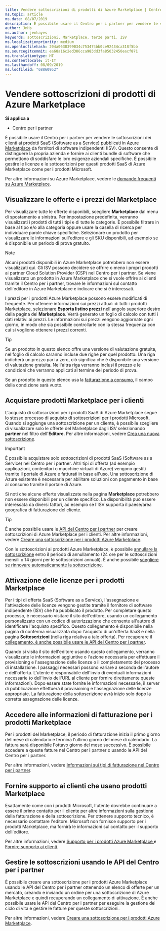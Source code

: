 ```yaml
---
title: Vendere sottoscrizioni di prodotti di Azure Marketplace | Centro per i partner
ms.topic: article
ms.date: 08/07/2019
description: È possibile usare il Centro per i partner per vendere le sottoscrizioni dei clienti ai prodotti SaaS (Software as a Service) pubblicati in Azure Marketplace da fornitori di software indipendenti (ISV).
author: JnHs
ms.author: jenhayes
keywords: sottoscrizioni, Marketplace, terze parti, ISV
ms.localizationpriority: medium
ms.openlocfilehash: 204a0638399034c753474bb0ce92434ca318f5bb
ms.sourcegitcommit: ea68a16c2ed386cca983dd3fa85032450eacf871
ms.translationtype: HT
ms.contentlocale: it-IT
ms.lasthandoff: 08/09/2019
ms.locfileid: "68860952"
---
```

# <a name="sell-subscriptions-to-azure-marketplace-products"></a>Vendere sottoscrizioni di prodotti di Azure Marketplace

**Si applica a**

- Centro per i partner

È possibile usare il Centro per i partner per vendere le sottoscrizioni dei clienti ai prodotti SaaS (Software as a Service) pubblicati in [Azure Marketplace](https://azuremarketplace.microsoft.com/marketplace) da fornitori di software indipendenti (ISV). Questo consente di distinguere la propria azienda e fornire ai clienti bundle di software che permettono di soddisfare le loro esigenze aziendali specifiche. È possibile gestire le licenze e le sottoscrizioni per questi prodotti SaaS di Azure Marketplace come per i prodotti Microsoft.

Per altre informazioni su Azure Marketplace, vedere le [domande frequenti su Azure Marketplace](https://docs.microsoft.com/azure/marketplace/marketplace-faq-publisher-guide).

## <a name="view-marketplace-offers-and-pricing"></a>Visualizzare le offerte e i prezzi del Marketplace

Per visualizzare tutte le offerte disponibili, scegliere **Marketplace** dal menu di spostamento a sinistra. Per impostazione predefinita, verranno visualizzati i prodotti di tutti i tipi e di tutte le categorie. È possibile filtrare in base al tipo e/o alla categoria oppure usare la casella di ricerca per individuare parole chiave specifiche. Selezionare un prodotto per visualizzare le informazioni sull'editore e gli SKU disponibili, ad esempio se è disponibile un periodo di prova gratuito.

> [!NOTE]
> Alcuni prodotti disponibili in Azure Marketplace potrebbero non essere visualizzati qui. Gli ISV possono decidere se offrire o meno i propri prodotti ai partner Cloud Solution Provider (CSP) nel Centro per i partner. Se viene visualizzato un prodotto in Azure Marketplace che si vuole offrire ai clienti tramite il Centro per i partner, trovare le informazioni sul contatto dell'editore in Azure Marketplace e indicare che si è interessati.

I prezzi per i prodotti Azure Marketplace possono essere modificati di frequente. Per ottenere informazioni sui prezzi attuali di tutti i prodotti Marketplace, selezionare **Esporta listino prezzi** nell'angolo superiore destro della pagina del **Marketplace**. Verrà generato un foglio di calcolo con tutti i dati relativi ai prezzi. Le informazioni sui prezzi vengono aggiornate ogni giorno, in modo che sia possibile controllarle con la stessa frequenza con cui si vogliono ottenere i prezzi correnti.

> [!TIP]
> Se un prodotto in questo elenco offre una versione di valutazione gratuita, nel foglio di calcolo saranno incluse due righe per quel prodotto. Una riga indicherà un prezzo pari a zero, ciò significa che è disponibile una versione di valutazione gratuita. Nell'altra riga verranno inclusi il prezzo e le condizioni che verranno applicati al termine del periodo di prova.
>
> Se un prodotto in questo elenco usa la [fatturazione a consumo](https://docs.microsoft.com/azure/marketplace/partner-center-portal/saas-metered-billing), il campo della condizione sarà vuoto.

## <a name="purchase-marketplace-products-for-your-customers"></a>Acquistare prodotti Marketplace per i clienti

L'acquisto di sottoscrizioni per i prodotti SaaS di Azure Marketplace segue lo stesso processo di acquisto di sottoscrizioni per i prodotti Microsoft. Quando si aggiunge una sottoscrizione per un cliente, è possibile scegliere di visualizzare solo le offerte del Marketplace dagli ISV selezionando **partner** nel filtro dell'**Editore**. Per altre informazioni, vedere [Crea una nuova sottoscrizione](create-a-new-subscription.md).

> [!IMPORTANT]
> È possibile acquistare solo sottoscrizioni di prodotti SaaS (Software as a Service) nel Centro per i partner. Altri tipi di offerta (ad esempio applicazioni, contenitori o macchine virtuali di Azure) vengono gestiti tramite il portale di Azure e fatturati in base all'uso. Una sottoscrizione di Azure esistente è necessaria per abilitare soluzioni con pagamento in base al consumo tramite il portale di Azure.

Si noti che alcune offerte visualizzate nella pagina **Marketplace** potrebbero non essere disponibili per un cliente specifico. La disponibilità può essere interessata da diversi fattori, ad esempio se l'ISV supporta il paese/area geografica di fatturazione del cliente.

> [!TIP]
> È anche possibile usare le [API del Centro per i partner](https://docs.microsoft.com/partner-center/develop/) per creare sottoscrizioni di Azure Marketplace per i clienti. Per altre informazioni, vedere [Creare una sottoscrizione per i prodotti Azure Marketplace](https://docs.microsoft.com/partner-center/develop/create-subscription-azure-marketplace-products).

Con le sottoscrizioni ai prodotti Azure Marketplace, è possibile [annullare la sottoscrizione](https://docs.microsoft.com/partner-center/create-a-new-subscription#cancel-a-subscription) entro il periodo di annullamento (24 ore per le sottoscrizioni mensili o 14 giorni per le sottoscrizioni annuali). È anche possibile [scegliere se rinnovare automaticamente la sottoscrizione](https://docs.microsoft.com/partner-center/create-a-new-subscription#choose-whether-to-automatically-renew-an-azure-marketplace-subscription).

## <a name="license-activation-for-marketplace-products"></a>Attivazione delle licenze per i prodotti Marketplace

Per i tipi di offerta SaaS (Software as a Service), l'assegnazione e l'attivazione delle licenze vengono gestite tramite il fornitore di software indipendente (ISV) che ha pubblicato il prodotto. Per completare questo processo, è necessario visitare il sito dell'editore, usando un collegamento personalizzato con un codice di autorizzazione che consente all'autore di identificare l'acquisto specifico. Questo collegamento è disponibile nella pagina di conferma visualizzata dopo l'acquisto di un'offerta SaaS e nella pagina **Sottoscrizioni** (nella riga relativa a tale offerta). Per recuperare il [collegamento, è anche possibile usare le API del Centro per i partner](https://docs.microsoft.com/partner-center/develop/get-activation-link-by-order-line-item).

Quando si visita il sito dell'editore usando questo collegamento, verranno visualizzate le informazioni aggiuntive o l'azione necessaria per effettuare il provisioning e l'assegnazione delle licenze o il completamento del processo di installazione. I passaggi necessari possono variare a seconda dell'autore e dell'offerta. L'utente è responsabile dell'invio di eventuali informazioni necessarie (o dell'invio dell'URL al cliente per fornire direttamente queste informazioni). Dopo essere state fornite le informazioni necessarie, il server di pubblicazione effettuerà il provisioning e l'assegnazione delle licenze appropriate. La fatturazione della sottoscrizione avrà inizio solo dopo la corretta assegnazione delle licenze.

## <a name="access-billing-info-for-marketplace-products"></a>Accedere alle informazioni di fatturazione per i prodotti Marketplace

Per i prodotti del Marketplace, il periodo di fatturazione inizia il primo giorno del mese di calendario e termina l'ultimo giorno del mese di calendario. La fattura sarà disponibile l'ottavo giorno del mese successivo. È possibile accedere a queste fatture nel Centro per i partner o usando le API del Centro per i partner.

Per altre informazioni, vedere [Informazioni sui tipi di fatturazione nel Centro per i partner](https://docs.microsoft.com/partner-center/billing-different-types#billing-for-one-time-and-select-recurring-charges).

## <a name="provide-support-for-customers-using-marketplace-products"></a>Fornire supporto ai clienti che usano prodotti Marketplace

Esattamente come con i prodotti Microsoft, l'utente dovrebbe continuare a essere il primo contatto per il cliente per altre informazioni sulla gestione della fatturazione e della sottoscrizione. Per ottenere supporto tecnico, è necessario contattare l'editore. Microsoft non fornisce supporto per i prodotti Marketplace, ma fornirà le informazioni sul contatto per il supporto dell'editore.

Per altre informazioni, vedere [Supporto per i prodotti Azure Marketplace ](https://docs.microsoft.com/partner-center/report-problems-on-behalf-of-a-customer#support-for-azure-marketplace-products) e [Fornire supporto ai clienti](https://docs.microsoft.com/partner-center/customer-support).

## <a name="manage-subscriptions-using-partner-center-apis"></a>Gestire le sottoscrizioni usando le API del Centro per i partner

È possibile creare una sottoscrizione per i prodotti Azure Marketplace usando le API del Centro per i partner ottenendo un elenco di offerte per un mercato, creando e inviando un ordine per una sottoscrizione di Azure Marketplace e quindi recuperando un collegamento di attivazione. È anche possibile usare le API del Centro per i partner per eseguire la gestione del ciclo di vita e gestire le fatture per queste sottoscrizioni.

Per altre informazioni, vedere [Creare una sottoscrizione per i prodotti Azure Marketplace](https://docs.microsoft.com/partner-center/develop/create-subscription-azure-marketplace-products).